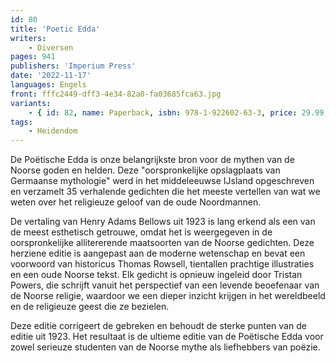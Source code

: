 ```yaml
---
id: 80
title: 'Poetic Edda'
writers:
    - Diversen
pages: 941
publishers: 'Imperium Press'
date: '2022-11-17'
languages: Engels
front: fffc2449-dff3-4e34-82a0-fa03685fca63.jpg
variants:
    - { id: 82, name: Paperback, isbn: 978-1-922602-63-3, price: 29.99, out_of_stock: 0 }
tags:
    - Heidendom
---
```


De Poëtische Edda is onze belangrijkste bron voor de mythen van de Noorse goden en helden. Deze "oorspronkelijke opslagplaats van Germaanse mythologie" werd in het middeleeuwse IJsland opgeschreven en verzamelt 35 verhalende gedichten die het meeste vertellen van wat we weten over het religieuze geloof van de oude Noordmannen.

De vertaling van Henry Adams Bellows uit 1923 is lang erkend als een van de meest esthetisch getrouwe, omdat het is weergegeven in de oorspronkelijke allitererende maatsoorten van de Noorse gedichten. Deze herziene editie is aangepast aan de moderne wetenschap en bevat een voorwoord van historicus Thomas Rowsell, tientallen prachtige illustraties en een oude Noorse tekst. Elk gedicht is opnieuw ingeleid door Tristan Powers, die schrijft vanuit het perspectief van een levende beoefenaar van de Noorse religie, waardoor we een dieper inzicht krijgen in het wereldbeeld en de religieuze geest die ze bezielen.

Deze editie corrigeert de gebreken en behoudt de sterke punten van de editie uit 1923. Het resultaat is de ultieme editie van de Poëtische Edda voor zowel serieuze studenten van de Noorse mythe als liefhebbers van poëzie.
